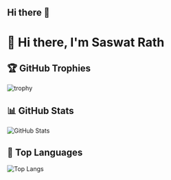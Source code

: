 ## Hi there 👋


# 👋 Hi there, I'm Saswat Rath

## 🏆 GitHub Trophies
![trophy](https://github-profile-trophy.vercel.app/?username=Saswat-Iare25&theme=onedark&cache_seconds=1800)

## 📊 GitHub Stats
![GitHub Stats](https://github-readme-stats.vercel.app/api?username=Saswat-Iare25&show_icons=true&theme=radical&cache_seconds=1800)

## 📂 Top Languages
![Top Langs](https://github-readme-stats.vercel.app/api/top-langs/?username=Saswat-Iare25&layout=compact&theme=radical&cache_seconds=1800)




<!--
**Saswat-Iare25/Saswat-Iare25** is a ✨ _special_ ✨ repository because its `README.md` (this file) appears on your GitHub profile.

Here are some ideas to get you started:

- 🔭 I’m currently working on ...
- 🌱 I’m currently learning ...
- 👯 I’m looking to collaborate on ...
- 🤔 I’m looking for help with ...
- 💬 Ask me about ...
- 📫 How to reach me: ...
- 😄 Pronouns: ...
- ⚡ Fun fact: ...
-->
